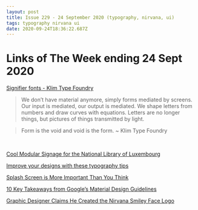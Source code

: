 ```yaml
---
layout: post
title: Issue 229 - 24 September 2020 (typography, nirvana, ui)
tags: typography nirvana ui
date: 2020-09-24T18:36:22.687Z
---
```

# Links of The Week ending 24 Sept 2020

<a href="https://klim.co.nz/blog/signifier-design-information/" title="Signifier fonts - Klim Type Foundry" alt="Signifier fonts - Klim Type Foundry" target="_blank">Signifier fonts - Klim Type Foundry</a>

> We don’t have material anymore, simply forms mediated by screens. Our input is mediated, our output is mediated. We shape letters from numbers and draw curves with equations. Letters are no longer things, but pictures of things transmitted by light.

> Form is the void and void is the form.  ~ Klim Type Foundry

<br/>

<a href="https://kottke.org/20/09/cool-modular-signage-for-the-national-library-of-luxembourg" title="Cool Modular Signage for the National Library of Luxembourg" alt="Cool Modular Signage for the National Library of Luxembourg" target="_blank">Cool Modular Signage for the National Library of Luxembourg</a>

<a href="https://uxdesign.cc/improve-your-designs-with-these-typography-tips-eeacc8fb81ff" title="Improve your designs with these typography tips" alt="Improve your designs with these typography tips" target="_blank">Improve your designs with these typography tips</a>

<a href="https://uxplanet.org/splash-screen-is-more-important-than-you-think-855e78da3c2c" title="Splash Screen is More Important Than You Think" alt="Splash Screen is More Important Than You Think" target="_blank">Splash Screen is More Important Than You Think</a>

<a href="https://uxdesign.cc/10-key-takeaways-from-googles-material-design-guidelines-3b0867f0465a" title="10 Key Takeaways from Google’s Material Design Guidelines" alt="10 Key Takeaways from Google’s Material Design Guidelines" target="_blank">10 Key Takeaways from Google’s Material Design Guidelines</a>

<a href="https://hypebeast.com/2020/9/graphic-artist-claims-ownership-nirvana-smiley-logo-marc-jacobs-lawsuit" title="https://hypebeast.com/2020/9/graphic-artist-claims-ownership-nirvana-smiley-logo-marc-jacobs-lawsuit" alt="https://hypebeast.com/2020/9/graphic-artist-claims-ownership-nirvana-smiley-logo-marc-jacobs-lawsuit" target="_blank">Graphic Designer Claims He Created the Nirvana Smiley Face Logo</a>